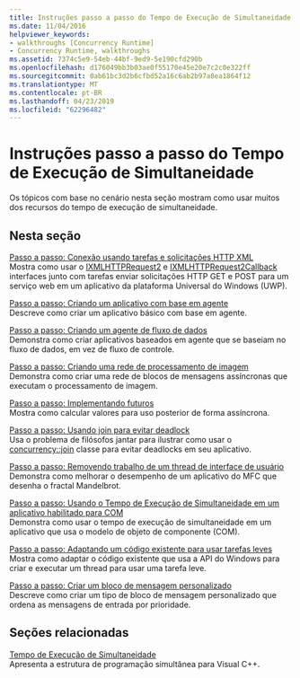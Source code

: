 ```yaml
---
title: Instruções passo a passo do Tempo de Execução de Simultaneidade
ms.date: 11/04/2016
helpviewer_keywords:
- walkthroughs [Concurrency Runtime]
- Concurrency Runtime, walkthroughs
ms.assetid: 7374c5e9-54eb-44bf-9ed9-5e190cfd290b
ms.openlocfilehash: d176049bb3b03ae0f55170e45e20e7c2c0e322ff
ms.sourcegitcommit: 0ab61bc3d2b6cfbd52a16c6ab2b97a8ea1864f12
ms.translationtype: MT
ms.contentlocale: pt-BR
ms.lasthandoff: 04/23/2019
ms.locfileid: "62296482"
---
```

# <a name="concurrency-runtime-walkthroughs"></a>Instruções passo a passo do Tempo de Execução de Simultaneidade

Os tópicos com base no cenário nesta seção mostram como usar muitos dos recursos do tempo de execução de simultaneidade.

## <a name="in-this-section"></a>Nesta seção

[Passo a passo: Conexão usando tarefas e solicitações HTTP XML](../../parallel/concrt/walkthrough-connecting-using-tasks-and-xml-http-requests.md)<br/>
Mostra como usar o [IXMLHTTPRequest2](/windows/desktop/api/msxml6/nn-msxml6-ixmlhttprequest2) e [IXMLHTTPRequest2Callback](/windows/desktop/api/msxml6/nn-msxml6-ixmlhttprequest2callback) interfaces junto com tarefas enviar solicitações HTTP GET e POST para um serviço web em um aplicativo da plataforma Universal do Windows (UWP).

[Passo a passo: Criando um aplicativo com base em agente](../../parallel/concrt/walkthrough-creating-an-agent-based-application.md)<br/>
Descreve como criar um aplicativo básico com base em agente.

[Passo a passo: Criando um agente de fluxo de dados](../../parallel/concrt/walkthrough-creating-a-dataflow-agent.md)<br/>
Demonstra como criar aplicativos baseados em agente que se baseiam no fluxo de dados, em vez de fluxo de controle.

[Passo a passo: Criando uma rede de processamento de imagem](../../parallel/concrt/walkthrough-creating-an-image-processing-network.md)<br/>
Demonstra como criar uma rede de blocos de mensagens assíncronas que executam o processamento de imagem.

[Passo a passo: Implementando futuros](../../parallel/concrt/walkthrough-implementing-futures.md)<br/>
Mostra como calcular valores para uso posterior de forma assíncrona.

[Passo a passo: Usando join para evitar deadlock](../../parallel/concrt/walkthrough-using-join-to-prevent-deadlock.md)<br/>
Usa o problema de filósofos jantar para ilustrar como usar o [concurrency::join](../../parallel/concrt/reference/join-class.md) classe para evitar deadlocks em seu aplicativo.

[Passo a passo: Removendo trabalho de um thread de interface de usuário](../../parallel/concrt/walkthrough-removing-work-from-a-user-interface-thread.md)<br/>
Demonstra como melhorar o desempenho de um aplicativo do MFC que desenha o fractal Mandelbrot.

[Passo a passo: Usando o Tempo de Execução de Simultaneidade em um aplicativo habilitado para COM](../../parallel/concrt/walkthrough-using-the-concurrency-runtime-in-a-com-enabled-application.md)<br/>
Demonstra como usar o tempo de execução de simultaneidade em um aplicativo que usa o modelo de objeto de componente (COM).

[Passo a passo: Adaptando um código existente para usar tarefas leves](../../parallel/concrt/walkthrough-adapting-existing-code-to-use-lightweight-tasks.md)<br/>
Mostra como adaptar o código existente que usa a API do Windows para criar e executar um thread para usar uma tarefa leve.

[Passo a passo: Criar um bloco de mensagem personalizado](../../parallel/concrt/walkthrough-creating-a-custom-message-block.md)<br/>
Descreve como criar um tipo de bloco de mensagem personalizado que ordena as mensagens de entrada por prioridade.

## <a name="related-sections"></a>Seções relacionadas

[Tempo de Execução de Simultaneidade](../../parallel/concrt/concurrency-runtime.md)<br/>
Apresenta a estrutura de programação simultânea para Visual C++.
